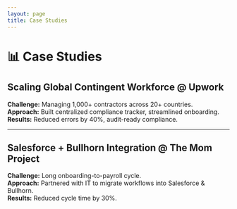 ```yaml
---
layout: page
title: Case Studies
---
```


# 📊 Case Studies  

## Scaling Global Contingent Workforce @ Upwork
**Challenge:** Managing 1,000+ contractors across 20+ countries.  
**Approach:** Built centralized compliance tracker, streamlined onboarding.  
**Results:** Reduced errors by 40%, audit-ready compliance.  

---

## Salesforce + Bullhorn Integration @ The Mom Project
**Challenge:** Long onboarding-to-payroll cycle.  
**Approach:** Partnered with IT to migrate workflows into Salesforce & Bullhorn.  
**Results:** Reduced cycle time by 30%.  
